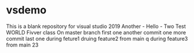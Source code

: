 # vsdemo
This is a blank repository for visual studio 2019
Another - Hello - Two
Test
WORLD
Fivver class
On master branch
first one
another commit
one more commit
last one
during feture1
druing feature2
from main q
during feature3
from main 23
